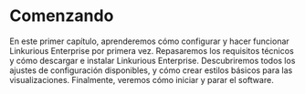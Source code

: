 # Comenzando

En este primer capítulo, aprenderemos cómo configurar y hacer funcionar Linkurious Enterprise por primera vez. Repasaremos los requisitos técnicos y cómo descargar e instalar Linkurious Enterprise. Descubriremos todos los ajustes de configuración disponibles, y cómo crear estilos básicos para las visualizaciones. Finalmente, veremos cómo iniciar y parar el software.
